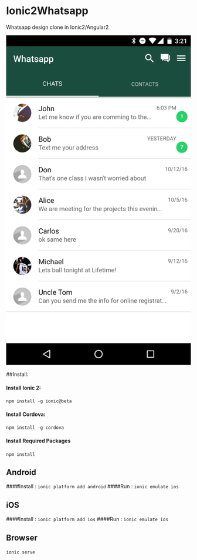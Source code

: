 # Ionic2Whatsapp

Whatsapp design clone in Ionic2/Angular2

![Alt text](/screenshot.png?raw=true "Screenshot Android")

##Install:

#### Install Ionic 2:       
`npm install -g ionic@beta`
#### Install Cordova:        
`npm install -g cordova`
#### Install Required Packages
`npm install`

## Android

####Install : 
`ionic platform add android`
####Run     : 
`ionic emulate ios`


## iOS
 
####Install : 
`ionic platform add ios`
####Run     : 
`ionic emulate ios`

## Browser

`ionic serve`





